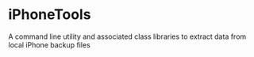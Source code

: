 # iPhoneTools
A command line utility and associated class libraries to extract data from local iPhone backup files
